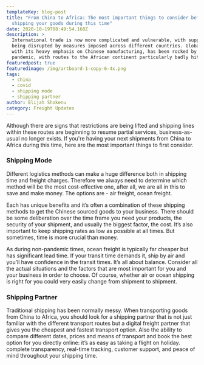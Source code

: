 ```yaml
---
templateKey: blog-post
title: "From China to Africa: The most important things to consider before
  shipping your goods during this time"
date: 2020-10-19T08:49:54.168Z
description: >
  International trade is now more complicated and vulnerable, with supply chains
  being disrupted by measures imposed across different countries. Global trade,
  with its heavy emphasis on Chinese manufacturing, has been rocked by the
  pandemic, with routes to the African continent particularly badly hit. 
featuredpost: true
featuredimage: /img/artboard-1-copy-6-4x.png
tags:
  - china
  - covid
  - shipping mode
  - shipping partner
author: Elijah Shokenu
category: Freight Updates
---
```

<!--StartFragment-->

Although there are signs that restrictions are being lifted and shipping lines within these routes are beginning to resume partial services, business-as-usual no longer exists. If you're having your next shipments from China to Africa during this time, here are the most important things to first consider.

### **Shipping Mode**

Different logistics methods can make a huge difference both in shipping time and freight charges. Therefore we always need to determine which method will be the most cost-effective one, after all, we are all in this to save and make money. The options are - air freight, ocean freight.

Each has unique benefits and it’s often a combination of these shipping methods to get the Chinese sourced goods to your business. There should be some deliberation over the time frame you need your products, the security of your shipment, and usually the biggest factor, the cost. It’s also important to keep shipping rates as low as possible at all times. But sometimes, time is more crucial than money.

As during non-pandemic times, ocean freight is typically far cheaper but has significant lead time. If your transit time demands it, ship by air and you’ll have confidence in the transit times. It’s all about balance. Consider all the actual situations and the factors that are most important for you and your business in order to choose. Of course, whether air or ocean shipping is right for you could very easily change from shipment to shipment.



### **Shipping Partner**

Traditional shipping has been normally messy. When transporting goods from China to Africa, you should look for a shipping partner that is not just familiar with the different transport routes but a digital freight partner that gives you the cheapest and fastest transport option. Also the ability to compare different dates, prices and means of transport and book the best option for you directly online: it’s as easy as taking a flight on holiday. complete transparency, real-time tracking, customer support, and peace of mind throughout your shipping time.

<!--EndFragment-->